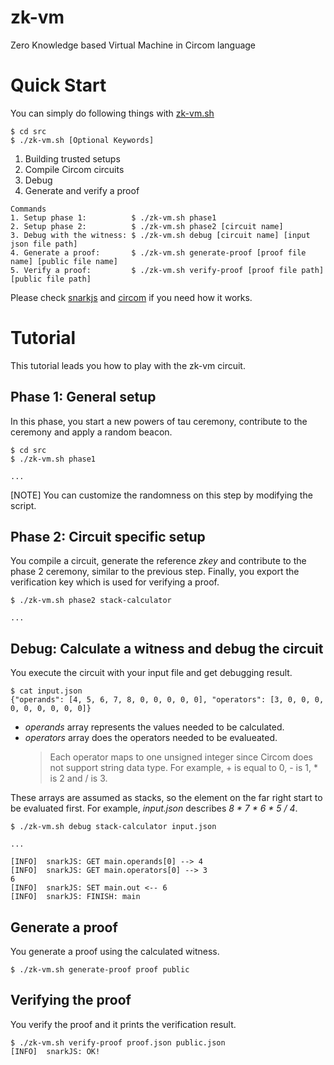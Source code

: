 # zk-vm
Zero Knowledge based Virtual Machine in Circom language

# Quick Start
You can simply do following things with [zk-vm.sh](https://github.com/Onther-Tech/zk-vm/blob/main/src/zk-vm.sh)

```
$ cd src
$ ./zk-vm.sh [Optional Keywords]
```

1. Building trusted setups
2. Compile Circom circuits
3. Debug
4. Generate and verify a proof

```
Commands
1. Setup phase 1:          $ ./zk-vm.sh phase1
2. Setup phase 2:          $ ./zk-vm.sh phase2 [circuit name]
3. Debug with the witness: $ ./zk-vm.sh debug [circuit name] [input json file path]
4. Generate a proof:       $ ./zk-vm.sh generate-proof [proof file name] [public file name]
5. Verify a proof:         $ ./zk-vm.sh verify-proof [proof file path] [public file path] 
```

Please check [snarkjs](https://github.com/iden3/snarkjs) and [circom](https://github.com/iden3/circom) if you need how it works.

# Tutorial
This tutorial leads you how to play with the zk-vm circuit.

## Phase 1: General setup
In this phase, you start a new powers of tau ceremony, contribute to the ceremony and apply a random beacon.
```
$ cd src
$ ./zk-vm.sh phase1

... 
```
[NOTE] You can customize the randomness on this step by modifying the script.

## Phase 2: Circuit specific setup
You compile a circuit, generate the reference *zkey* and contribute to the phase 2 ceremony, similar to the previous step. 
Finally, you export the verification key which is used for verifying a proof.
```
$ ./zk-vm.sh phase2 stack-calculator

... 
```

## Debug: Calculate a witness and debug the circuit
You execute the circuit with your input file and get debugging result.

```
$ cat input.json
{"operands": [4, 5, 6, 7, 8, 0, 0, 0, 0, 0], "operators": [3, 0, 0, 0, 0, 0, 0, 0, 0, 0]}
```
* *operands* array represents the values needed to be calculated.
* *operators* array does the operators needed to be evalueated.
    > Each operator maps to one unsigned integer since Circom does not support string data type. For example, + is equal to 0, - is 1, * is 2 and / is 3.

These arrays are assumed as stacks, so the element on the far right start to be evaluated first. 
For example, *input.json* describes *8 * 7 * 6 * 5 / 4*.

```
$ ./zk-vm.sh debug stack-calculator input.json

...

[INFO]  snarkJS: GET main.operands[0] --> 4
[INFO]  snarkJS: GET main.operators[0] --> 3
6
[INFO]  snarkJS: SET main.out <-- 6
[INFO]  snarkJS: FINISH: main
```

## Generate a proof
You generate a proof using the calculated witness.
```
$ ./zk-vm.sh generate-proof proof public
```

## Verifying the proof
You verify the proof and it prints the verification result.
``` 
$ ./zk-vm.sh verify-proof proof.json public.json
[INFO]  snarkJS: OK!
```
